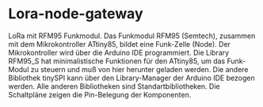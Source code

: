 # Lora-node-gateway
LoRa mit RFM95 Funkmodul.
Das Funkmodul RFM95 (Semtech), zusammen mit dem Mikrokontroller ATtiny85, bildet eine Funk-Zelle (Node). Der Mikrokontroller wird über die Arduino IDE programmiert. Die Library RFM95_S hat minimalistische Funktionen für den ATtiny85, um das Funk-Modul zu steuern und muß von hier herunter geladen werden.
Die andere Bibliothek tinySPI kann über den Library-Manager der Arduino IDE bezogen werden. 
Alle anderen Bibliotheken sind Standartbibliotheken.
Die Schaltpläne zeigen die Pin-Belegung der Komponenten.